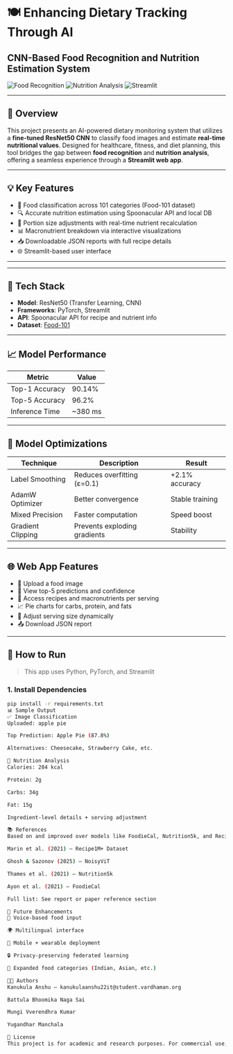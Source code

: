 # 🍽️ Enhancing Dietary Tracking Through AI  
## CNN-Based Food Recognition and Nutrition Estimation System

![Food Recognition](https://img.shields.io/badge/DeepLearning-ResNet50-blue) ![Nutrition Analysis](https://img.shields.io/badge/Nutrition-AI--Powered-brightgreen) ![Streamlit](https://img.shields.io/badge/UI-Streamlit-orange)

---

## 📌 Overview

This project presents an AI-powered dietary monitoring system that utilizes a **fine-tuned ResNet50 CNN** to classify food images and estimate **real-time nutritional values**. Designed for healthcare, fitness, and diet planning, this tool bridges the gap between **food recognition** and **nutrition analysis**, offering a seamless experience through a **Streamlit web app**.

---

## 💡 Key Features

- 🍱 Food classification across 101 categories (Food-101 dataset)
- 🔍 Accurate nutrition estimation using Spoonacular API and local DB
- 🔄 Portion size adjustments with real-time nutrient recalculation
- 📊 Macronutrient breakdown via interactive visualizations
- 📥 Downloadable JSON reports with full recipe details
- 🌐 Streamlit-based user interface

---


---

## 🔧 Tech Stack

- **Model**: ResNet50 (Transfer Learning, CNN)
- **Frameworks**: PyTorch, Streamlit
- **API**: Spoonacular API for recipe and nutrient info
- **Dataset**: [Food-101](https://data.vision.ee.ethz.ch/cvl/datasets_extra/food-101/)

---

## 📈 Model Performance

| Metric          | Value       |
|----------------|-------------|
| Top-1 Accuracy | 90.14%      |
| Top-5 Accuracy | 96.2%       |
| Inference Time | ~380 ms     |

---

## 🧠 Model Optimizations

| Technique               | Description                                 | Result          |
|------------------------|---------------------------------------------|-----------------|
| Label Smoothing        | Reduces overfitting (ε=0.1)                 | +2.1% accuracy  |
| AdamW Optimizer        | Better convergence                          | Stable training |
| Mixed Precision        | Faster computation                          | Speed boost     |
| Gradient Clipping      | Prevents exploding gradients                | Stability       |

---

## 🌐 Web App Features

- 📸 Upload a food image
- 🤖 View top-5 predictions and confidence
- 🍛 Access recipes and macronutrients per serving
- 📈 Pie charts for carbs, protein, and fats
- 🔄 Adjust serving size dynamically
- 📤 Download JSON report

---

## 🚀 How to Run

> This app uses Python, PyTorch, and Streamlit

### 1. Install Dependencies

```bash
pip install -r requirements.txt
📊 Sample Output
✅ Image Classification
Uploaded: apple pie

Top Prediction: Apple Pie (87.8%)

Alternatives: Cheesecake, Strawberry Cake, etc.

🔢 Nutrition Analysis
Calories: 284 kcal

Protein: 2g

Carbs: 34g

Fat: 15g

Ingredient-level details + serving adjustment

📚 References
Based on and improved over models like FoodieCal, Nutrition5k, and RecipeIS.

Marin et al. (2021) – Recipe1M+ Dataset

Ghosh & Sazonov (2025) – NoisyViT

Thames et al. (2021) – Nutrition5k

Ayon et al. (2021) – FoodieCal

Full list: See report or paper reference section

🔭 Future Enhancements
🎤 Voice-based food input

🌍 Multilingual interface

📱 Mobile + wearable deployment

🔒 Privacy-preserving federated learning

🧾 Expanded food categories (Indian, Asian, etc.)

👨‍💻 Authors
Kanukula Anshu – kanukulaanshu22it@student.vardhaman.org

Battula Bhoomika Naga Sai

Mungi Vverendhra Kumar

Yugandhar Manchala

📜 License
This project is for academic and research purposes. For commercial use, contact the authors.

